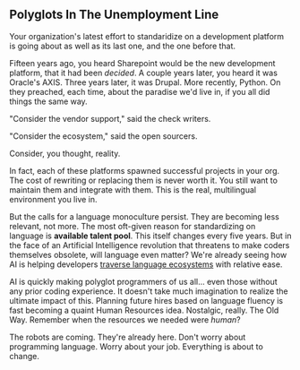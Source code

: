 ## Polyglots In The Unemployment Line

Your organization's latest effort to standaridize on a development platform is going about as well as its last one, and the one before that.

Fifteen years ago, you heard Sharepoint would be the new development platform, that it had been *decided*.  A couple years later, you heard it was Oracle's AXIS.  Three years later, it was Drupal.  More recently, Python.  On they preached, each time, about the paradise we'd live in, if you all did things the same way.

"Consider the vendor support," said the check writers.

"Consider the ecosystem," said the open sourcers.

Consider, you thought, reality.

In fact, each of these platforms spawned successful projects in your org.  The cost of rewriting or replacing them is never worth it.  You still want to maintain them and integrate with them.  This is the real, multilingual environment you live in.

But the calls for a language monoculture persist.  They are becoming less relevant, not more.  The most oft-given reason for standardizing on language is **available talent pool**.  This itself changes every five years.  But in the face of an Artificial Intelligence revolution that threatens to make coders themselves obsolete, will language even matter?  We're already seeing how AI is helping developers [traverse language ecosystems](https://www.reddit.com/r/perl/comments/1jn9bmm/stringfuzzy_perl_gets_a_fuzzy_matching_upgrade/, "String::Fuzzy — Perl Gets a Fuzzy Matching Upgrade, Powered by AI Collaboration!") with relative ease.

AI is quickly making polyglot programmers of us all... even those without any prior coding experience.  It doesn't take much imagination to realize the ultimate impact of this.  Planning future hires based on language fluency is fast becoming a quaint Human Resources idea.  Nostalgic, really.  The Old Way.  Remember when the resources we needed were *human*?

The robots are coming.  They're already here.  Don't worry about programming language.  Worry about your job. 
 Everything is about to change.

